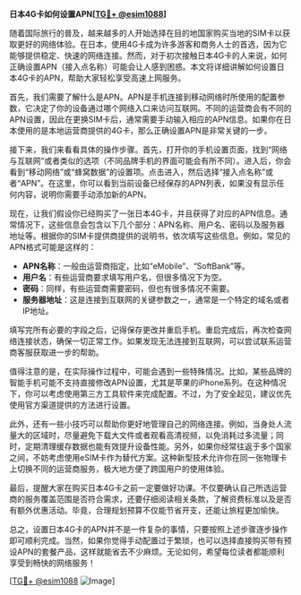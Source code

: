 **日本4G卡如何设置APN[[TG💪+ @esim1088](https://t.me/s/esim1088)]**

随着国际旅行的普及，越来越多的人开始选择在目的地国家购买当地的SIM卡以获取更好的网络体验。在日本，使用4G卡成为许多游客和商务人士的首选，因为它能够提供稳定、快速的网络连接。然而，对于初次接触日本4G卡的人来说，如何正确设置APN（接入点名称）可能会让人感到困惑。本文将详细讲解如何设置日本4G卡的APN，帮助大家轻松享受高速上网服务。

首先，我们需要了解什么是APN。APN是手机连接到移动网络时所使用的配置参数，它决定了你的设备通过哪个网络入口来访问互联网。不同的运营商会有不同的APN设置，因此在更换SIM卡后，通常需要手动输入相应的APN信息。如果你在日本使用的是本地运营商提供的4G卡，那么正确设置APN是非常关键的一步。

接下来，我们来看看具体的操作步骤。首先，打开你的手机设置页面，找到“网络与互联网”或者类似的选项（不同品牌手机的界面可能会有所不同）。进入后，你会看到“移动网络”或“蜂窝数据”的设置项。点击进入，然后选择“接入点名称”或者“APN”。在这里，你可以看到当前设备已经保存的APN列表，如果没有显示任何内容，说明你需要手动添加新的APN。

现在，让我们假设你已经购买了一张日本4G卡，并且获得了对应的APN信息。通常情况下，这些信息会包含以下几个部分：APN名称、用户名、密码以及服务器地址等。根据你的SIM卡提供商提供的说明书，依次填写这些信息。例如，常见的APN格式可能是这样的：

- **APN名称**：一般由运营商指定，比如“eMobile”、“SoftBank”等。
- **用户名**：有些运营商要求填写用户名，但很多情况下为空。
- **密码**：同样，有些运营商需要密码，但也有很多情况不需要。
- **服务器地址**：这是连接到互联网的关键参数之一，通常是一个特定的域名或者IP地址。

填写完所有必要的字段之后，记得保存更改并重启手机。重启完成后，再次检查网络连接状态，确保一切正常工作。如果发现无法连接到互联网，可以尝试联系运营商客服获取进一步的帮助。

值得注意的是，在实际操作过程中，可能会遇到一些特殊情况。比如，某些品牌的智能手机可能不支持直接修改APN设置，尤其是苹果的iPhone系列。在这种情况下，你可以考虑使用第三方工具软件来完成配置。不过，为了安全起见，建议优先使用官方渠道提供的方法进行设置。

此外，还有一些小技巧可以帮助你更好地管理自己的网络连接。例如，当身处人流量大的区域时，尽量避免下载大文件或者观看高清视频，以免消耗过多流量；同时，定期清理缓存数据也能有效提升设备性能。另外，如果你经常往返于多个国家之间，不妨考虑使用eSIM卡作为替代方案。这种新型技术允许你在同一张物理卡上切换不同的运营商服务，极大地方便了跨国用户的使用体验。

最后，提醒大家在购买日本4G卡之前一定要做好功课。不仅要确认自己所选运营商的服务覆盖范围是否符合需求，还要仔细阅读相关条款，了解资费标准以及是否有额外优惠活动。毕竟，合理规划预算不仅能节省开支，还能让旅程更加愉快。

总之，设置日本4G卡的APN并不是一件复杂的事情，只要按照上述步骤逐步操作即可顺利完成。当然，如果你觉得手动配置过于繁琐，也可以选择直接购买带有预设APN的套餐产品，这样就能省去不少麻烦。无论如何，希望每位读者都能顺利享受到畅快的网络服务！

[[TG💪+ @esim1088](https://t.me/s/esim1088) ![Image](https://i.postimg.cc/4NQfJmqS/Snipaste-2025-05-13-00-14-12.png)]